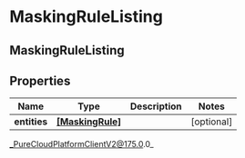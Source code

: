 # MaskingRuleListing

## MaskingRuleListing

## Properties

|Name | Type | Description | Notes|
|------------ | ------------- | ------------- | -------------|
| **entities** | [**[MaskingRule]**]([MaskingRule]) |  | [optional] |



_PureCloudPlatformClientV2@175.0.0_
